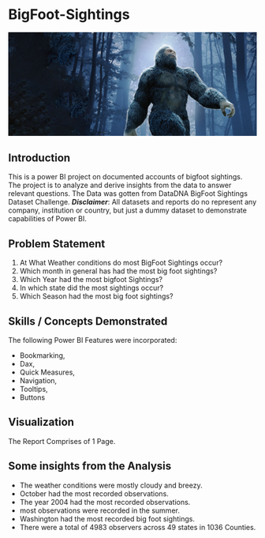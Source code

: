 # BigFoot-Sightings
![](NFBigfoot.jpg)

## Introduction
This is a power BI project on documented accounts of bigfoot sightings. The project is to analyze and derive insights from the data to answer relevant questions.
The Data was gotten from DataDNA BigFoot Sightings Dataset Challenge.
_**Disclaimer**_: All datasets and reports do no represent any company, institution or country, but just a dummy dataset to demonstrate capabilities of Power BI.

## Problem Statement
1. At What Weather conditions do most BigFoot Sightings occur?
2. Which month in general has had the most big foot sightings?
3. Which Year had the most bigfoot Sightings?
4. In which state did the most sightings occur?
5. Which Season had the most big foot sightings?


## Skills / Concepts Demonstrated
The following Power BI Features were incorporated:
- Bookmarking,
- Dax,
- Quick Measures,
- Navigation,
- Tooltips,
- Buttons

## Visualization
The Report Comprises of 1 Page.

## Some insights from the Analysis
- The weather conditions were mostly cloudy and breezy.
- October had the most recorded observations.
- The year 2004 had the most recorded observations.
- most observations were recorded in the summer.
- Washington had the most recorded big foot sightings.
- There were a total of 4983 observers across 49 states in 1036 Counties.
